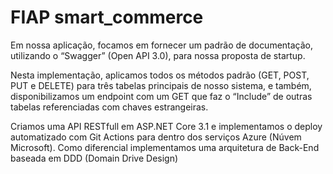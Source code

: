 # FIAP smart_commerce

Em nossa aplicação, focamos em fornecer um padrão de documentação, utilizando o “Swagger” (Open API 3.0), para nossa proposta de startup.

Nesta implementação, aplicamos todos os métodos padrão (GET, POST, PUT e DELETE) para três tabelas principais de nosso sistema, e também, disponibilizamos um endpoint com um GET que faz o “Include” de outras tabelas referenciadas com chaves estrangeiras.

Criamos uma API RESTfull em ASP.NET Core 3.1 e implementamos o deploy automatizado com Git Actions para dentro dos serviços Azure (Núvem Microsoft). Como diferencial implementamos uma arquitetura de Back-End baseada em DDD (Domain Drive Design)
